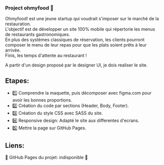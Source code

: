 ### Project ohmyfood :fork_and_knife:

Ohmyfood! est une jeune startup qui voudrait s'imposer sur le marché de la restauration.<br />
L'objectif est de développer un site 100% mobile qui répertorie les menus de restaurants gastronomiques.<br />
En plus des systèmes classiques de réservation, les clients pourront composer le menu de leur repas pour que les plats soient prêts à leur arrivée.<br />
Finis, les temps d'attente au restaurant !<br />

A partir d'un design proposé par le designer UI, je dois realiser le site.

## Etapes:

- :one: Comprendre la maquette, puis décomposer avec figma.com pour avoir les bonnes proportions.
- :two: Création du code par sections (Header, Body, Footer).
- :three: Création du style CSS avec SASS du site.
- :four: Responsive design: Adapté le site aux differentes d'ecrans.
- :five: Mettre la page sur GitHub Pages.

## Liens:

:link: GitHub Pages du projet: indisponible :link:
